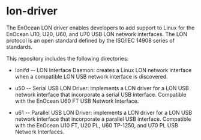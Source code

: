 # lon-driver
The EnOcean LON driver enables developers to add support to Linux for the EnOcean U10, U20, U60, and U70 USB LON network interfaces. The LON protocol is an open standard defined by the ISO/IEC 14908 series of standards.

This repository includes the following directories:

- lonifd -- LON Interface Daemon: creates a Linux LON network interface when a compatible LON USB network interface is discovered.

- u50 -- Serial USB LON Driver: implements a LON driver for a LON USB network interface that incorporate a serial USB interface.  Compatible with the EnOcean U60 FT USB Network Interface.

- u61 -- Parallel USB LON Driver:  implements a LON driver for a LON USB network interface that incorporate a parallel USB interface.  Compatible with the EnOcean U10 FT, U20 PL, U60 TP-1250, and U70 PL USB Network Interfaces.
